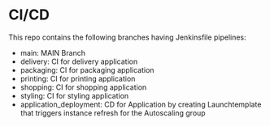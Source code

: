 # CI/CD

This repo contains the following branches having Jenkinsfile pipelines:
- main: MAIN Branch
- delivery: CI for delivery application
- packaging: CI for packaging application
- printing: CI for printing application
- shopping: CI for shopping application
- styling: CI for styling application
- application_deployment: CD for Application by creating Launchtemplate that triggers instance refresh for the Autoscaling group

